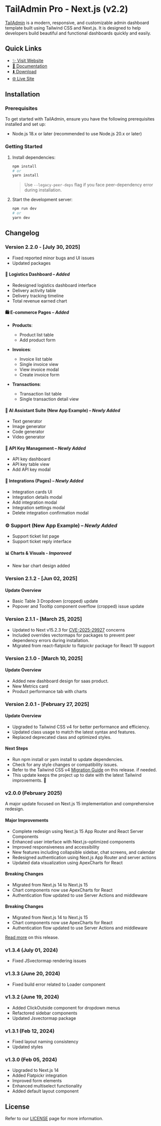 # TailAdmin Pro - Next.js (v2.2)

[TailAdmin](https://tailadmin.com) is a modern, responsive, and customizable admin dashboard template built using
Tailwind CSS and Next.js. It is designed to help developers build beautiful and functional dashboards quickly and
easily.

## Quick Links

- [✨ Visit Website](https://tailadmin.com)
- [📄 Documentation](https://tailadmin.com/docs)
- [⬇️ Download](https://tailadmin.com/download)
- [🌐 Live Site](https://nextjs-demo.tailadmin.com)

## Installation

### Prerequisites

To get started with TailAdmin, ensure you have the following prerequisites installed and set up:

- Node.js 18.x or later (recommended to use Node.js 20.x or later)

### Getting Started

1. Install dependencies:

   ```bash
   npm install
   # or
   yarn install
   ```

   > Use `--legacy-peer-deps` flag if you face peer-dependency error during installation.

2. Start the development server:
   ```bash
   npm run dev
   # or
   yarn dev
   ```

## Changelog

### Version 2.2.0 - [July 30, 2025]

* Fixed reported minor bugs and UI issues
* Updated packages
#### 🧭 **Logistics Dashboard** – *Added*

* Redesigned logistics dashboard interface
* Delivery activity table
* Delivery tracking timeline
* Total revenue earned chart

#### 🛍️ **E-commerce Pages** – *Added*

* **Products**:

  * Product list table
  * Add product form
* **Invoices**:

  * Invoice list table
  * Single invoice view
  * View invoice modal
  * Create invoice form
* **Transactions**:

  * Transaction list table
  * Single transaction detail view

#### 🧠 **AI Assistant Suite (New App Example)** – *Newly Added*

* Text generator
* Image generator
* Code generator
* Video generator

#### 🔑 **API Key Management** – *Newly Added*

* API key dashboard
* API key table view
* Add API key modal

#### 🔌 **Integrations (Pages)** – *Newly Added*

* Integration cards UI
* Integration details modal
* Add integration modal
* Integration settings modal
* Delete integration confirmation modal

### ⚙️ **Support (New App Example)** – *Newly Added*

* Support ticket list page
* Support ticket reply interface

#### 📊 **Charts & Visuals** - *Imporoved*

* New bar chart design added

### Version 2.1.2 - [Jun 02, 2025]

#### Update Overview

- Basic Table 3 Dropdown (cropped) update
- Popover and Tooltip component overflow (cropped) issue update

### Version 2.1.1 - [March 25, 2025]

- Updated to Next v15.2.3 for [CVE-2025-29927](https://nextjs.org/blog/cve-2025-29927) concerns
- Included overrides vectormaps for packages to prevent peer dependency errors during installation.
- Migrated from react-flatpickr to flatpickr package for React 19 support

### Version 2.1.0 - [March 10, 2025]

#### Update Overview

- Added new dashboard design for saas product.
- New Metrics card
- Product performance tab with charts

### Version 2.0.1 - [February 27, 2025]

#### Update Overview

- Upgraded to Tailwind CSS v4 for better performance and efficiency.
- Updated class usage to match the latest syntax and features.
- Replaced deprecated class and optimized styles.

#### Next Steps

- Run npm install or yarn install to update dependencies.
- Check for any style changes or compatibility issues.
- Refer to the Tailwind CSS v4 [Migration Guide](https://tailwindcss.com/docs/upgrade-guide) on this release. if needed.
- This update keeps the project up to date with the latest Tailwind improvements. 🚀

### v2.0.0 (February 2025)

A major update focused on Next.js 15 implementation and comprehensive redesign.

#### Major Improvements

- Complete redesign using Next.js 15 App Router and React Server Components
- Enhanced user interface with Next.js-optimized components
- Improved responsiveness and accessibility
- New features including collapsible sidebar, chat screens, and calendar
- Redesigned authentication using Next.js App Router and server actions
- Updated data visualization using ApexCharts for React

#### Breaking Changes

- Migrated from Next.js 14 to Next.js 15
- Chart components now use ApexCharts for React
- Authentication flow updated to use Server Actions and middleware

#### Breaking Changes

- Migrated from Next.js 14 to Next.js 15
- Chart components now use ApexCharts for React
- Authentication flow updated to use Server Actions and middleware

[Read more](https://tailadmin.com/docs/update-logs/nextjs) on this release.

### v1.3.4 (July 01, 2024)

- Fixed JSvectormap rendering issues

### v1.3.3 (June 20, 2024)

- Fixed build error related to Loader component

### v1.3.2 (June 19, 2024)

- Added ClickOutside component for dropdown menus
- Refactored sidebar components
- Updated Jsvectormap package

### v1.3.1 (Feb 12, 2024)

- Fixed layout naming consistency
- Updated styles

### v1.3.0 (Feb 05, 2024)

- Upgraded to Next.js 14
- Added Flatpickr integration
- Improved form elements
- Enhanced multiselect functionality
- Added default layout component

## License

Refer to our [LICENSE](https://tailadmin.com/license) page for more information.
